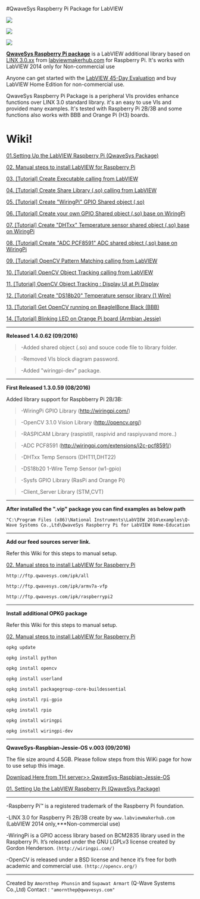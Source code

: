 #QwaveSys Raspberry Pi Package for LabVIEW

![](http://ftp.qwavesys.com/tmp_pics/Rpi003.png)

![](http://ftp.qwavesys.com/tmp_pics/Rpi001.png)

![](http://ftp.qwavesys.com/tmp_pics/pi.png)

[**QwaveSys Raspberry Pi package**](https://github.com/QWaveSystems/QwaveSys-Raspberry-Pi-Package/blob/master/q_wave_systems_lib_qwavesys_raspberry_pi-1.4.0.62.vip) is a LabVIEW additional library based on [LINX 3.0.xx](http://sine.ni.com/nips/cds/view/p/lang/en/nid/212478) from [labviewmakerhub.com](https://www.labviewmakerhub.com) for Raspberry Pi. It's works with LabVIEW 2014 only for Non-commercial use

Anyone can get started with the [LabVIEW 45-Day Evaluation](http://ftp.ni.com/support/softlib/labview/labview_development_system/2014%20SP1/2014sp1LV-WinEng.exe) and buy LabVIEW Home Edition for non-commercial use. 

QwaveSys Raspberry Pi Package is a peripheral VIs provides enhance functions over LINX 3.0 standard library. it's an easy to use VIs and provided many examples. It's tested with Raspberry Pi 2B/3B and some functions also works with BBB and Orange Pi (H3) boards.

# Wiki!

[01.Setting Up the LabVIEW Raspberry Pi (QwaveSys Package)](https://github.com/QWaveSystems/QwaveSys-Raspberry-Pi-Package/wiki/01.-Setting-Up-the-LabVIEW-Raspberry-Pi-(QwaveSys-Package))

[02. Manual steps to install LabVIEW for Raspberry Pi](https://github.com/QWaveSystems/QwaveSys-Raspberry-Pi-Package/wiki/02.-Manual-steps-to-install-LabVIEW-for-Raspberry-Pi)

[03. [Tutorial] Create Executable calling from LabVIEW](https://github.com/QWaveSystems/QwaveSys-Raspberry-Pi-Package/wiki/03.-%5BTutorial%5D-Create-Executable-calling-from-LabVIEW)

[04. [Tutorial] Create Share Library (.so) calling from LabVIEW](https://github.com/QWaveSystems/QwaveSys-Raspberry-Pi-Package/wiki/04.-%5BTutorial%5D-Create-Share-Library-(.so)-calling-from-LabVIEW)

[05. [Tutorial] Create "WiringPi" GPIO Shared object (.so)](https://github.com/QWaveSystems/QwaveSys-Raspberry-Pi-Package/wiki/05.-%5BTutorial%5D-Create-%22WiringPi%22-GPIO-Shared-object-(.so))

[06. [Tutorial] Create your own GPIO Shared object (.so) base on WiringPi](https://github.com/QWaveSystems/QwaveSys-Raspberry-Pi-Package/wiki/06.-%5BTutorial%5D-Create-your-own-GPIO-Shared-object-(.so)-base-on-WiringPi)

[07. [Tutorial] Create "DHTxx" Temperature sensor shared object (.so) base on WiringPi](https://github.com/QWaveSystems/QwaveSys-Raspberry-Pi-Package/wiki/07.-%5BTutorial%5D-Create-%22DHTxx%22-Temperature-sensor-shared-object-(.so)-base-on-WiringPi)

[08. [Tutorial] Create "ADC PCF8591" ADC shared object (.so) base on WiringPi](https://github.com/QWaveSystems/QwaveSys-Raspberry-Pi-Package/wiki/08.-%5BTutorial%5D-Create-%22ADC-PCF8591%22-ADC-shared-object-(.so)-base-on-WiringPi)

[09. [Tutorial] OpenCV Pattern Matching calling from LabVIEW](https://github.com/QWaveSystems/QwaveSys-Raspberry-Pi-Package/wiki/09.-%5BTutorial%5D-OpenCV-Pattern-Matching-calling-from-LabVIEW)

[10. [Tutorial] OpenCV Object Tracking calling from LabVIEW](https://github.com/QWaveSystems/QwaveSys-Raspberry-Pi-Package/wiki/10.-%5BTutorial%5D-OpenCV-Object-Tracking-calling-from-LabVIEW)

[11. [Tutorial] OpenCV Object Tracking : Display UI at Pi Display](https://github.com/QWaveSystems/QwaveSys-Raspberry-Pi-Package/wiki/11.-%5BTutorial%5D-OpenCV-Object-Tracking-:-Display-UI-at-Pi-Display)

[12. [Tutorial] Create "DS18b20" Temperature sensor library (1 Wire)](https://github.com/QWaveSystems/QwaveSys-Raspberry-Pi-Package/wiki/12.-%5BTutorial%5D-Create-%22DS18b20%22-Temperature-sensor-library-(1-Wire))

[13. [Tutorial] Get OpenCV running on BeaglelBone Black (BBB)](https://github.com/QWaveSystems/QwaveSys-Raspberry-Pi-Package/wiki/13.-%5BTutorial%5D-Get-OpenCV-running-on-BeaglelBone-Black-(BBB))

[14. [Tutorial] Blinking LED on Orange Pi board (Armbian Jessie)](https://github.com/QWaveSystems/QwaveSys-Raspberry-Pi-Package/wiki/14.-%5BTutorial%5D-Blinking-LED-on-Orange-Pi-board-(Armbian-Jessie))

-----------------------------------------------------------------

**Released 1.4.0.62 (09/2016)**

> -Added shared object (.so) and souce code file to library folder.

> -Removed VIs block diagram password.
  
> -Added "wiringpi-dev" package.

-----------------------------------------------------------------

**First Released 1.3.0.59 (08/2016)**

Added library support for Raspbberry Pi 2B/3B:

>-WiringPi GPIO Library (http://wiringpi.com/)

>-OpenCV 3.1.0 Vision Library (http://opencv.org/)

>-RASPICAM Library (raspistill, raspivid and raspiyuvand more..)

>-ADC PCF8591 (http://wiringpi.com/extensions/i2c-pcf8591/)

>-DHTxx Temp Sensors (DHT11,DHT22)

>-DS18b20 1-Wire Temp Sensor (w1-gpio)

>-Sysfs GPIO Library (RasPi and Orange Pi)

>-Client_Server Library (STM,CVT)

-----------------------------------------------------------------
**After installed the ".vip" package you can find examples as below path**

`"C:\Program Files (x86)\National Instruments\LabVIEW 2014\examples\Q-Wave Systems Co.,Ltd\QwaveSys Raspberry Pi for LabVIEW Home-Education`

------------------------------------------------------------------
**Add our feed sources server link.**

Refer this Wiki for this steps to manual setup.

[02. Manual steps to install LabVIEW for Raspberry Pi](https://github.com/QWaveSystems/QwaveSys-Raspberry-Pi-Package/wiki/02.-Manual-steps-to-install-LabVIEW-for-Raspberry-Pi)

    http://ftp.qwavesys.com/ipk/all

    http://ftp.qwavesys.com/ipk/armv7a-vfp

    http://ftp.qwavesys.com/ipk/raspberrypi2

------------------------------------------------------------------
**Install additional OPKG package**

Refer this Wiki for this steps to manual setup.

[02. Manual steps to install LabVIEW for Raspberry Pi](https://github.com/QWaveSystems/QwaveSys-Raspberry-Pi-Package/wiki/02.-Manual-steps-to-install-LabVIEW-for-Raspberry-Pi)

    opkg update 

    opkg install python 

    opkg install opencv 

    opkg install userland 

    opkg install packagegroup-core-buildessential 

    opkg install rpi-gpio 

    opkg install rpio

    opkg install wiringpi

    opkg install wiringpi-dev

------------------------------------------------------------------
**QwaveSys-Raspbian-Jessie-OS v.003 (09/2016)**

The file size around 4.5GB. Please follow steps from this WiKi page for how to use setup this image. 

[Download Here from TH server>> QwaveSys-Raspbian-Jessie-OS](http://ftp.qwavesys.com/Qwave-Raspbian_qwavesys-rpi-003.img)

[01. Setting Up the LabVIEW Raspberry Pi (QwaveSys Package)](https://github.com/QWaveSystems/QwaveSys-Raspberry-Pi-Package/wiki/01.-Setting-Up-the-LabVIEW-Raspberry-Pi-(QwaveSys-Package))

------------------------------------------------------------------

-Raspberry Pi™ is a registered trademark of the Raspberry Pi foundation.

-LINX 3.0 for Raspberry Pi 2B/3B create by `www.labviewmakerhub.com` (LabVIEW 2014 only,***Non-commercial use)

-WiringPi is a GPIO access library based on BCM2835 library used in the Raspberry Pi. It’s released under the GNU LGPLv3 license created by Gordon Henderson. `(http://wiringpi.com/)`

-OpenCV is released under a BSD license and hence it’s free for both academic and commercial use. `(http://opencv.org/)`

------------------------------------------------------------------
Created by `Amornthep Phunsin` and `Supawat Armart` (Q-Wave Systems Co.,Ltd)
Contact : `"amornthep@qwavesys.com"`

